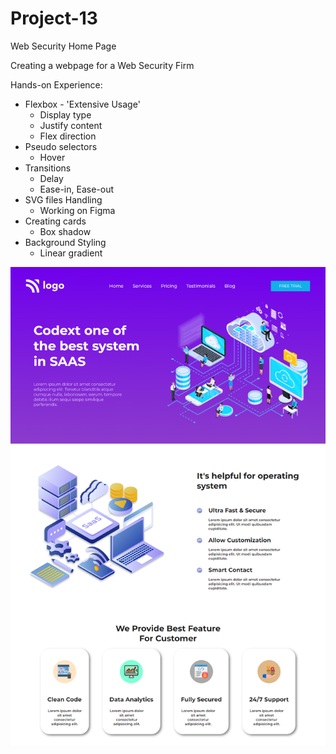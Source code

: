 # Project-13
Web Security Home Page

Creating a webpage for a Web Security Firm

Hands-on Experience:
- Flexbox - 'Extensive Usage'
  - Display type
  - Justify content
  - Flex direction
- Pseudo selectors
  - Hover
- Transitions
  - Delay
  - Ease-in, Ease-out
- SVG files Handling
  - Working on Figma
- Creating cards
  - Box shadow
- Background Styling
  - Linear gradient
  
![final](final.png)
